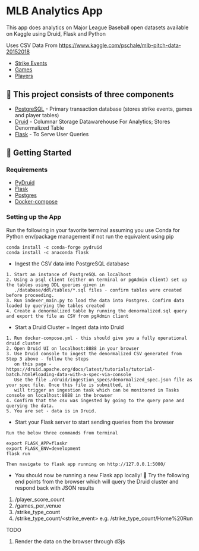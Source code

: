 #  MLB Analytics App
This app does analytics on Major League Baseball open datasets available on Kaggle using Druid, Flask and Python

Uses CSV Data From https://www.kaggle.com/pschale/mlb-pitch-data-20152018
* [Strike Events](https://www.kaggle.com/pschale/mlb-pitch-data-20152018?select=atbats.csv)
* [Games](https://www.kaggle.com/pschale/mlb-pitch-data-20152018?select=games.csv)
* [Players](https://www.kaggle.com/pschale/mlb-pitch-data-20152018?select=player_names.csv) 


## 🧰 This project consists of three components 
* [PostgreSQL](https://www.postgresql.org/) - Primary transaction database (stores strike events, games and player tables)
* [Druid](https://druid.apache.org/) - Columnar Storage Datawarehouse For Analytics; Stores Denormalized Table
* [Flask](https://flask.palletsprojects.com/en/1.1.x/) - To Serve User Queries


## 🚀 Getting Started

### Requirements
* [PyDruid](https://pythonhosted.org/pydruid/)
* [Flask](https://anaconda.org/anaconda/flask)
* [Postgres](https://www.postgresql.org/)
* [Docker-compose](https://docs.docker.com/compose/install/)


### Setting up the App
Run the following in your favorite terminal assuming you use Conda for Python env/package management
if not run the equivalent using pip
```
conda install -c conda-forge pydruid
conda install -c anaconda flask
```

* Ingest the CSV data into PostgreSQL database
```
1. Start an instance of PostgreSQL on localhost
2. Using a psql client (either on terminal or pgAdmin client) set up the tables using DDL queries given in 
   ./database/ddl/tables/*.sql files - confirm tables were created before proceeding.
3. Run indexer_main.py to load the data into Postgres. Confirm data loaded by querying the tables created
4. Create a denormalized table by running the denormalized.sql query and export the file as CSV from pgAdmin client
```

* Start a Druid Cluster + Ingest data into Druid
```
1. Run docker-compose.yml - this should give you a fully operational druid cluster
2. Open Druid UI on localhost:8888 in your browser
3. Use Druid console to ingest the denormalized CSV generated from Step 3 above - follow the steps
   on this page - https://druid.apache.org/docs/latest/tutorials/tutorial-batch.html#loading-data-with-a-spec-via-console
   Use the file ./druid/ingestion_specs/denormalized_spec.json file as your spec file. Once this file is submitted, it 
   will trigger an ingestion task which can be monitored in Tasks console on localhost:8888 in the browser
4. Confirm that the csv was ingested by going to the query pane and querying the data. 
5. You are set - data is in Druid. 
```

* Start your Flask server to start sending queries from the browser
```
Run the below three commands from terminal 

export FLASK_APP=flaskr
export FLASK_ENV=development
flask run

Then navigate to flask app running on http://127.0.0.1:5000/
```

* You should now be running a new Flask app locally! 🎉
Try the following end points from the browser which will query the Druid cluster and respond back with JSON results
1. /player_score_count
2. /games_per_venue
3. /strike_type_count
4. /strike_type_count/<strike_event> e.g. /strike_type_count/Home%20Run

TODO
1. Render the data on the browser through d3js


